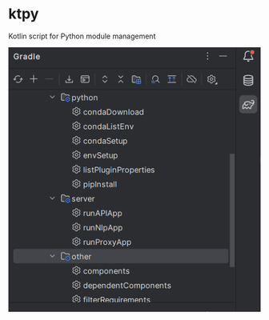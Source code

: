 # ktpy
Kotlin script for Python module management

![Gradle Tasks](./skeleton/python/test/Capture.PNG)
